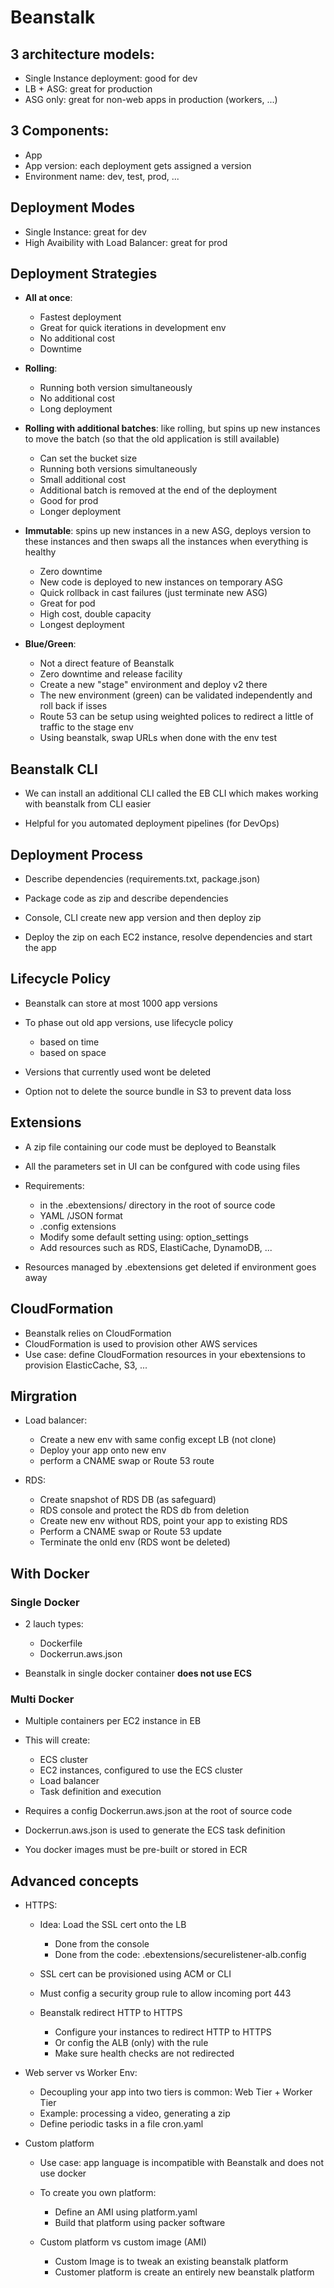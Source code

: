 # Beanstalk

## 3 architecture models:

- Single Instance deployment: good for dev
- LB + ASG: great for production
- ASG only: great for non-web apps in production (workers, ...)

## 3 Components:

- App
- App version: each deployment gets assigned a version
- Environment name: dev, test, prod, ...

## Deployment Modes

- Single Instance: great for dev
- High Avaibility with Load Balancer: great for prod

## Deployment Strategies

- __All at once__:
    - Fastest deployment
    - Great for quick iterations in development env
    - No additional cost
    - Downtime

- __Rolling__:
    - Running both version simultaneously
    - No additional cost
    - Long deployment

- __Rolling with additional batches__: like rolling, but spins up new instances to move the batch (so that the old application is still available)
    - Can set the bucket size
    - Running both versions simultaneously
    - Small additional cost
    - Additional batch is removed at the end of the deployment
    - Good for prod
    - Longer deployment
    
- __Immutable__: spins up new instances in a new ASG, deploys version to these instances and then swaps all the instances when everything is healthy
    - Zero downtime
    - New code is deployed to new instances on temporary ASG
    - Quick rollback in cast failures (just terminate new ASG)
    - Great for pod
    - High cost, double capacity
    - Longest deployment

- __Blue/Green__:
    - Not a direct feature of Beanstalk
    - Zero downtime and release facility
    - Create a new "stage" environment and deploy v2 there
    - The new environment (green) can be validated independently and roll back if isses
    - Route 53 can be setup using weighted polices to redirect a little of traffic to the stage env
    - Using beanstalk, swap URLs when done with the env test

## Beanstalk CLI

- We can install an additional CLI called the EB CLI which makes working with beanstalk from CLI easier

- Helpful for you automated deployment pipelines (for DevOps)

## Deployment Process

- Describe dependencies (requirements.txt, package.json)

- Package code as zip and describe dependencies

- Console, CLI create new app version and then deploy zip

- Deploy the zip on each EC2 instance, resolve dependencies and start the app

## Lifecycle Policy

- Beanstalk can store at most 1000 app versions
- To phase out old app versions, use lifecycle policy
    - based on time
    - based on space

- Versions that currently used wont be deleted
- Option not to delete the source bundle in S3 to prevent data loss

## Extensions

- A zip file containing our code must be deployed to Beanstalk
- All the parameters set in UI can be confgured with code using files
- Requirements:
    - in the .ebextensions/ directory in the root of source code
    - YAML /JSON format
    - .config extensions
    - Modify some default setting using: option_settings
    - Add resources such as RDS, ElastiCache, DynamoDB, ...

- Resources managed by .ebextensions get deleted if environment goes away

## CloudFormation

- Beanstalk relies on CloudFormation
- CloudFormation is used to provision other AWS services
- Use case: define CloudFormation resources in your ebextensions to provision ElasticCache, S3, ...

## Mirgration

- Load balancer:
    - Create a new env with same config except LB (not clone)
    - Deploy your app onto new env
    - perform a CNAME swap or Route 53 route

- RDS:
    - Create snapshot of RDS DB (as safeguard)
    - RDS console and protect the RDS db from deletion
    - Create new env without RDS, point your app to existing RDS
    - Perform a CNAME swap or Route 53 update
    - Terminate the onld env (RDS wont be deleted)


## With Docker

### Single Docker

- 2 lauch types:
    - Dockerfile
    - Dockerrun.aws.json

- Beanstalk in single docker container __does not use ECS__

### Multi Docker

- Multiple containers per EC2 instance in EB

- This will create:
    - ECS cluster
    - EC2 instances, configured to use the ECS cluster
    - Load balancer
    - Task definition and execution

- Requires a config Dockerrun.aws.json at the root of source code

- Dockerrun.aws.json is used to generate the ECS task definition

- You docker images must be pre-built or stored in ECR

## Advanced concepts

- HTTPS:
    - Idea: Load the SSL cert onto the LB
        - Done from the console
        - Done from the code: .ebextensions/securelistener-alb.config
    
    - SSL cert can be provisioned using ACM or CLI
    - Must config a security group rule to allow incoming port 443

    - Beanstalk redirect HTTP to HTTPS
        - Configure your instances to redirect HTTP to HTTPS
        - Or config the ALB (only) with the rule
        - Make sure health checks are not redirected
    
- Web server vs Worker Env:
    - Decoupling your app into two tiers is common: Web Tier + Worker Tier
    - Example: processing a video, generating a zip
    - Define periodic tasks in a file cron.yaml

- Custom platform
    - Use case: app language is incompatible with Beanstalk and does not use docker
    - To create you own platform:
        - Define an AMI using platform.yaml
        - Build that platform using packer software
    
    - Custom platform vs custom image (AMI)
        - Custom Image is to tweak an existing beanstalk platform
        - Customer platform is create an entirely new beanstalk platform